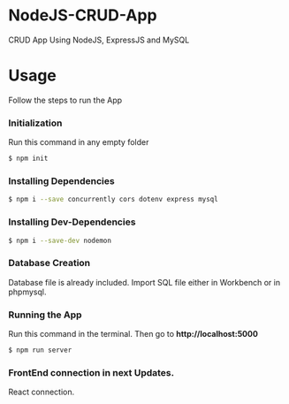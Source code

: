 # NodeJS-CRUD-App

CRUD App Using NodeJS, ExpressJS and MySQL

# Usage

Follow the steps to run the App

### Initialization

Run this command in any empty folder

```sh
$ npm init
```

### Installing Dependencies

```sh
$ npm i --save concurrently cors dotenv express mysql
```

### Installing Dev-Dependencies

```sh
$ npm i --save-dev nodemon
```

### Database Creation

Database file is already included. Import SQL file either in Workbench or in phpmysql.

### Running the App

Run this command in the terminal. Then go to <b>http://localhost:5000</b>

```sh
$ npm run server
```

### FrontEnd connection in next Updates.

React connection.
